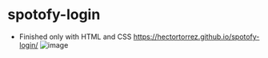 # spotofy-login

- Finished only with HTML and CSS
https://hectortorrez.github.io/spotofy-login/
![image](https://user-images.githubusercontent.com/69362017/199862781-78481601-91ae-405a-9bae-1e22ac0208fd.png)
